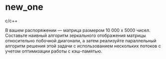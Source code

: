 # new_one
c/c++


В вашем распоряжении — матрица размером 10 000 x 5000 чисел. Составьте наивный алгоритм зеркального отображения матрицы относительно побочной диагонали, а затем реализуйте параллельный алгоритм решения этой задачи с использованием нескольких потоков с учетом оптимизации работы с кэш-памятью.
